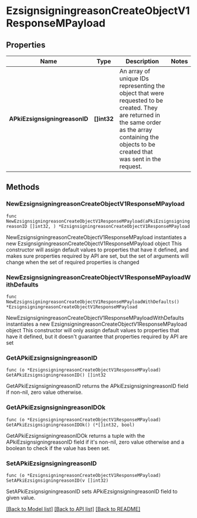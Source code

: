 # EzsignsigningreasonCreateObjectV1ResponseMPayload

## Properties

Name | Type | Description | Notes
------------ | ------------- | ------------- | -------------
**APkiEzsignsigningreasonID** | **[]int32** | An array of unique IDs representing the object that were requested to be created.  They are returned in the same order as the array containing the objects to be created that was sent in the request. | 

## Methods

### NewEzsignsigningreasonCreateObjectV1ResponseMPayload

`func NewEzsignsigningreasonCreateObjectV1ResponseMPayload(aPkiEzsignsigningreasonID []int32, ) *EzsignsigningreasonCreateObjectV1ResponseMPayload`

NewEzsignsigningreasonCreateObjectV1ResponseMPayload instantiates a new EzsignsigningreasonCreateObjectV1ResponseMPayload object
This constructor will assign default values to properties that have it defined,
and makes sure properties required by API are set, but the set of arguments
will change when the set of required properties is changed

### NewEzsignsigningreasonCreateObjectV1ResponseMPayloadWithDefaults

`func NewEzsignsigningreasonCreateObjectV1ResponseMPayloadWithDefaults() *EzsignsigningreasonCreateObjectV1ResponseMPayload`

NewEzsignsigningreasonCreateObjectV1ResponseMPayloadWithDefaults instantiates a new EzsignsigningreasonCreateObjectV1ResponseMPayload object
This constructor will only assign default values to properties that have it defined,
but it doesn't guarantee that properties required by API are set

### GetAPkiEzsignsigningreasonID

`func (o *EzsignsigningreasonCreateObjectV1ResponseMPayload) GetAPkiEzsignsigningreasonID() []int32`

GetAPkiEzsignsigningreasonID returns the APkiEzsignsigningreasonID field if non-nil, zero value otherwise.

### GetAPkiEzsignsigningreasonIDOk

`func (o *EzsignsigningreasonCreateObjectV1ResponseMPayload) GetAPkiEzsignsigningreasonIDOk() (*[]int32, bool)`

GetAPkiEzsignsigningreasonIDOk returns a tuple with the APkiEzsignsigningreasonID field if it's non-nil, zero value otherwise
and a boolean to check if the value has been set.

### SetAPkiEzsignsigningreasonID

`func (o *EzsignsigningreasonCreateObjectV1ResponseMPayload) SetAPkiEzsignsigningreasonID(v []int32)`

SetAPkiEzsignsigningreasonID sets APkiEzsignsigningreasonID field to given value.



[[Back to Model list]](../README.md#documentation-for-models) [[Back to API list]](../README.md#documentation-for-api-endpoints) [[Back to README]](../README.md)


